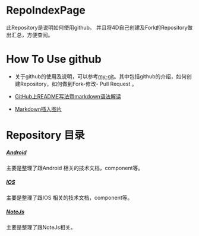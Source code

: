 # RepoIndexPage
此Repository是说明如何使用github。
并且将4D自己创建及Fork的Repository做出汇总，方便查阅。



# How To Use github

- 关于github的使用及说明，可以参考[my-git](https://github.com/4dhk/my-git)。其中包括github的介绍，如何创建Repository，如何做到Fork-修改- Pull Request 。

- [GitHub上README写法暨markdown语法解读](http://www.tuicool.com/articles/zIJrEjn)

- [Markdown插入图片](http://note.youdao.com/share/?id=b0e1ef3fc4a901199edfb82bc56d5376&type=note#/)


# Repository 目录 

##### [ Android](Android.md)
主要是整理了跟Android 相关的技术文档，component等。

##### [IOS](IOS.md)
主要是整理了跟IOS 相关的技术文档，component等。


##### [NoteJs](NoteJs.md)
主要是整理了跟NoteJs相关。
